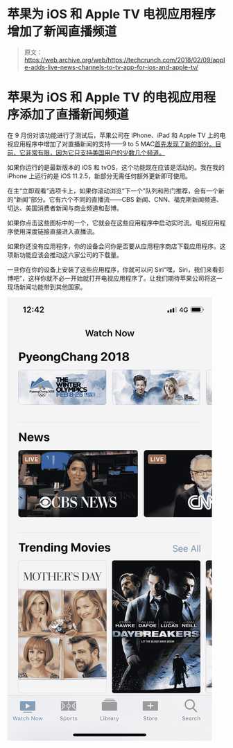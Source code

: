 # 苹果为 iOS 和 Apple TV 电视应用程序增加了新闻直播频道 

> 原文：<https://web.archive.org/web/https://techcrunch.com/2018/02/09/apple-adds-live-news-channels-to-tv-app-for-ios-and-apple-tv/>

# 苹果为 iOS 和 Apple TV 的电视应用程序添加了直播新闻频道

在 9 月份对该功能进行了测试后，苹果公司在 iPhone、iPad 和 Apple TV 上的电视应用程序中增加了对直播新闻的支持——9 to 5 MAC[首先发现了新的部分。目前，它非常有限，因为它只支持美国用户的少数几个频道。](https://web.archive.org/web/20221024042621/https://9to5mac.com/2018/02/08/apple-tv-news-section/)

如果你运行的是最新版本的 iOS 和 tvOS，这个功能现在应该是活动的。我在我的 iPhone 上运行的是 iOS 11.2.5，新部分无需任何额外更新即可使用。

在主“立即观看”选项卡上，如果你滚动浏览“下一个”队列和热门推荐，会有一个新的“新闻”部分。它有六个不同的直播流——CBS 新闻、CNN、福克斯新闻频道、切达、美国消费者新闻与商业频道和彭博。

如果你点击这些图标中的一个，它就会在这些应用程序中启动实时流。电视应用程序使用深度链接直接进入直播流。

如果你还没有应用程序，你的设备会问你是否要从应用程序商店下载应用程序。这项新功能应该会推动这六家公司的下载量。

一旦你在你的设备上安装了这些应用程序，你就可以问 Siri“嘿，Siri，我们来看彭博吧”，这样你就不必一开始就打开电视应用程序了。让我们期待苹果公司将这一现场新闻功能带到其他国家。

![](img/28455568f5b92f607b57b633f5431e7b.png)